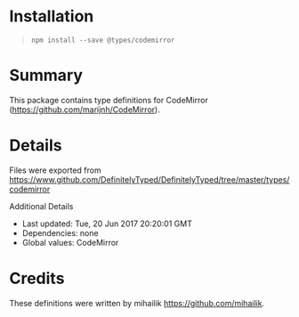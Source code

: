 # Installation
> `npm install --save @types/codemirror`

# Summary
This package contains type definitions for CodeMirror (https://github.com/marijnh/CodeMirror).

# Details
Files were exported from https://www.github.com/DefinitelyTyped/DefinitelyTyped/tree/master/types/codemirror

Additional Details
 * Last updated: Tue, 20 Jun 2017 20:20:01 GMT
 * Dependencies: none
 * Global values: CodeMirror

# Credits
These definitions were written by mihailik <https://github.com/mihailik>.
